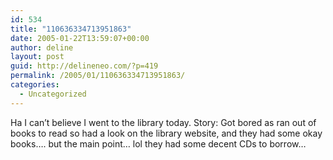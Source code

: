 ```yaml
---
id: 534
title: "110636334713951863"
date: 2005-01-22T13:59:07+00:00
author: deline
layout: post
guid: http://delineneo.com/?p=419
permalink: /2005/01/110636334713951863/
categories:
  - Uncategorized
---
```

Ha I can&#8217;t believe I went to the library today. Story: Got bored as ran out of books to read so had a look on the library website, and they had some okay books&#8230;. but the main point&#8230; lol they had some decent CDs to borrow&#8230;